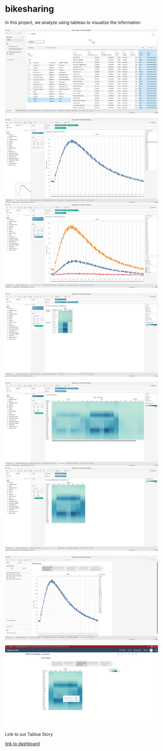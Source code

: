 # bikesharing

In this project, we analyze using tableau to visualize the information 

![Graph](resources/new_file.png)

![Graph](resources/checkout_users.png)
![Graph](resources/checout_gender.png)

![Graph](resources/gender_weekday.png)


![Graph](resources/trip_gender.png)
![Graph](resources/weekday_hour.png)

![Graph](resources/story.png)

![Graph](resources/public.png)

Link to our Tablue Story 

[link to dashboard]("https://public.tableau.com/app/profile/jesus.salas6470/viz/Module14Challenge_16441926176970/NYCStory")


